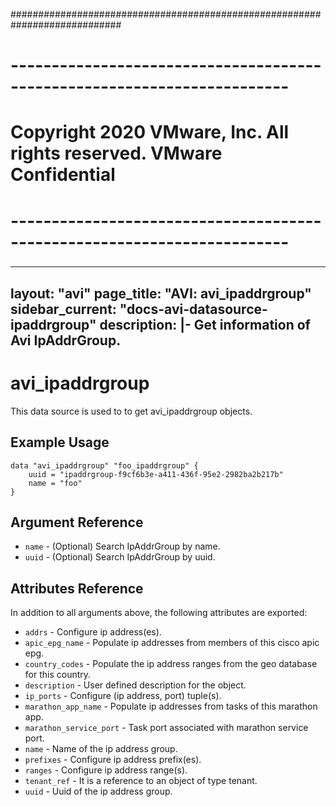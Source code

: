 ############################################################################
# ------------------------------------------------------------------------
# Copyright 2020 VMware, Inc.  All rights reserved. VMware Confidential
# ------------------------------------------------------------------------
###

---
layout: "avi"
page_title: "AVI: avi_ipaddrgroup"
sidebar_current: "docs-avi-datasource-ipaddrgroup"
description: |-
  Get information of Avi IpAddrGroup.
---

# avi_ipaddrgroup

This data source is used to to get avi_ipaddrgroup objects.

## Example Usage

```hcl
data "avi_ipaddrgroup" "foo_ipaddrgroup" {
    uuid = "ipaddrgroup-f9cf6b3e-a411-436f-95e2-2982ba2b217b"
    name = "foo"
}
```

## Argument Reference

* `name` - (Optional) Search IpAddrGroup by name.
* `uuid` - (Optional) Search IpAddrGroup by uuid.

## Attributes Reference

In addition to all arguments above, the following attributes are exported:

* `addrs` - Configure ip address(es).
* `apic_epg_name` - Populate ip addresses from members of this cisco apic epg.
* `country_codes` - Populate the ip address ranges from the geo database for this country.
* `description` - User defined description for the object.
* `ip_ports` - Configure (ip address, port) tuple(s).
* `marathon_app_name` - Populate ip addresses from tasks of this marathon app.
* `marathon_service_port` - Task port associated with marathon service port.
* `name` - Name of the ip address group.
* `prefixes` - Configure ip address prefix(es).
* `ranges` - Configure ip address range(s).
* `tenant_ref` - It is a reference to an object of type tenant.
* `uuid` - Uuid of the ip address group.

